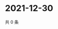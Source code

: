 # 2021-12-30

共 0 条

<!-- BEGIN WEIBO -->
<!-- 最后更新时间 Thu Dec 30 2021 21:22:39 GMT+0800 (China Standard Time) -->

<!-- END WEIBO -->
